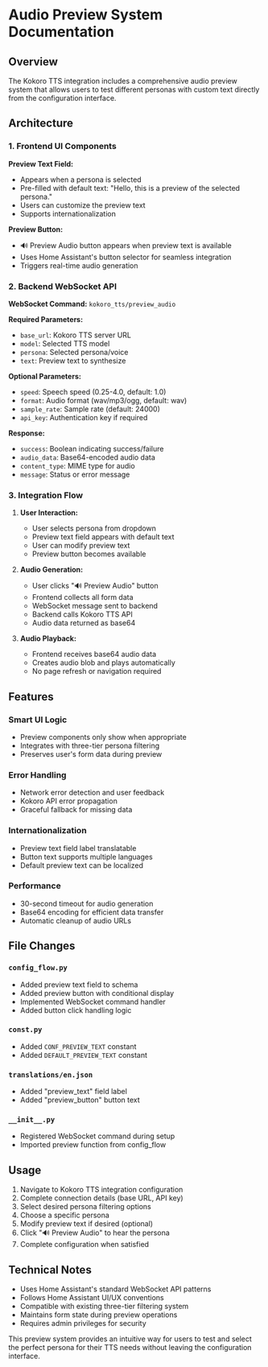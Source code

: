 # Audio Preview System Documentation

## Overview

The Kokoro TTS integration includes a comprehensive audio preview system that allows users to test different personas with custom text directly from the configuration interface.

## Architecture

### 1. Frontend UI Components

**Preview Text Field:**
- Appears when a persona is selected
- Pre-filled with default text: "Hello, this is a preview of the selected persona."
- Users can customize the preview text
- Supports internationalization

**Preview Button:**
- 🔊 Preview Audio button appears when preview text is available
- Uses Home Assistant's button selector for seamless integration
- Triggers real-time audio generation

### 2. Backend WebSocket API

**WebSocket Command:** `kokoro_tts/preview_audio`

**Required Parameters:**
- `base_url`: Kokoro TTS server URL
- `model`: Selected TTS model
- `persona`: Selected persona/voice  
- `text`: Preview text to synthesize

**Optional Parameters:**
- `speed`: Speech speed (0.25-4.0, default: 1.0)
- `format`: Audio format (wav/mp3/ogg, default: wav)
- `sample_rate`: Sample rate (default: 24000)
- `api_key`: Authentication key if required

**Response:**
- `success`: Boolean indicating success/failure
- `audio_data`: Base64-encoded audio data
- `content_type`: MIME type for audio
- `message`: Status or error message

### 3. Integration Flow

1. **User Interaction:**
   - User selects persona from dropdown
   - Preview text field appears with default text
   - User can modify preview text
   - Preview button becomes available

2. **Audio Generation:**
   - User clicks "🔊 Preview Audio" button
   - Frontend collects all form data
   - WebSocket message sent to backend
   - Backend calls Kokoro TTS API
   - Audio data returned as base64

3. **Audio Playback:**
   - Frontend receives base64 audio data
   - Creates audio blob and plays automatically
   - No page refresh or navigation required

## Features

### Smart UI Logic
- Preview components only show when appropriate
- Integrates with three-tier persona filtering
- Preserves user's form data during preview

### Error Handling
- Network error detection and user feedback
- Kokoro API error propagation
- Graceful fallback for missing data

### Internationalization
- Preview text field label translatable
- Button text supports multiple languages
- Default preview text can be localized

### Performance
- 30-second timeout for audio generation
- Base64 encoding for efficient data transfer
- Automatic cleanup of audio URLs

## File Changes

### `config_flow.py`
- Added preview text field to schema
- Added preview button with conditional display
- Implemented WebSocket command handler
- Added button click handling logic

### `const.py`
- Added `CONF_PREVIEW_TEXT` constant
- Added `DEFAULT_PREVIEW_TEXT` constant

### `translations/en.json`
- Added "preview_text" field label
- Added "preview_button" button text

### `__init__.py`
- Registered WebSocket command during setup
- Imported preview function from config_flow

## Usage

1. Navigate to Kokoro TTS integration configuration
2. Complete connection details (base URL, API key)
3. Select desired persona filtering options
4. Choose a specific persona
5. Modify preview text if desired (optional)
6. Click "🔊 Preview Audio" to hear the persona
7. Complete configuration when satisfied

## Technical Notes

- Uses Home Assistant's standard WebSocket API patterns
- Follows Home Assistant UI/UX conventions
- Compatible with existing three-tier filtering system
- Maintains form state during preview operations
- Requires admin privileges for security

This preview system provides an intuitive way for users to test and select the perfect persona for their TTS needs without leaving the configuration interface.